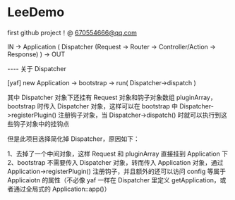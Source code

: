# LeeDemo

first github project！@ 670554666@qq.com

IN -> Application ( Dispatcher (Request -> Router -> Controller/Action -> Response) ) -> OUT



---- 关于 Dispatcher

[yaf]
new Application -> bootstrap -> run( Dispatcher->dispatch )

其中 Dispatcher 对象下还挂有 Request 对象和钩子对象数组 pluginArray，bootstrap 时传入 Dispatcher 对象，这样可以在 bootstrap 中 Dispatcher->registerPlugin() 注册钩子对象，当 Dispatcher->dispatch() 时就可以执行到这些钩子对象中的挂钩点

但是此项目选择简化掉 Dispatcher，原因如下：

1、去掉了一个中间对象，这样 Request 和 pluginArray 直接挂到 Application 下
2、bootstrap 不需要传入 Dispatcher 对象，转而传入 Application 对象，通过 Application->registerPlugin() 注册钩子，并且额外的还可以访问 config 等属于 Applicaiotn 的属性（不必像 yaf 一样在 Dispatcher 里定义 getApplication，或者通过全局式的 Application::app()）
